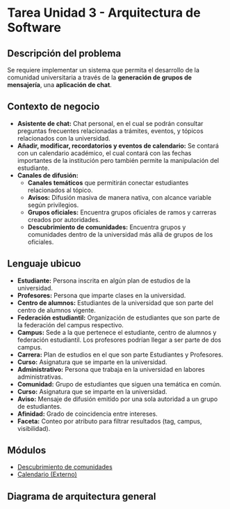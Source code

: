 # Tarea Unidad 3 - Arquitectura de Software
## Descripción del problema
Se requiere implementar un sistema que permita el desarrollo de la comunidad universitaria a través de la **generación de grupos de mensajería**, una **aplicación de chat**.

## Contexto de negocio
- **Asistente de chat:** Chat personal, en el cual se podrán consultar preguntas frecuentes relacionadas a trámites, eventos, y tópicos relacionados con la universidad.
- **Añadir, modificar, recordatorios y eventos de calendario:** Se contará con un calendario académico, el cual contará con las fechas importantes de la institución pero también permite la manipulación del estudiante.
- **Canales de difusión:**
  - **Canales temáticos** que permitirán conectar estudiantes relacionados al tópico.
  - **Avisos:** Difusión masiva de manera nativa, con alcance variable según privilegios.
  - **Grupos oficiales:** Encuentra grupos oficiales de ramos y carreras creados por autoridades.
  - **Descubrimiento de comunidades:** Encuentra grupos y comunidades dentro de la universidad más allá de grupos de los oficiales.

## Lenguaje ubicuo
- **Estudiante:** Persona inscrita en algún plan de estudios de la universidad.
- **Profesores:** Persona que imparte clases en la universidad.
- **Centro de alumnos:** Estudiantes de la universidad que son parte del centro de alumnos vigente.
- **Federación estudiantil:** Organización de estudiantes que son parte de la federación del campus respectivo.
- **Campus:** Sede a la que pertenece el estudiante, centro de alumnos y federación estudiantil. Los profesores podrían llegar a ser parte de dos campus.
- **Carrera:** Plan de estudios en el que son parte Estudiantes y Profesores.
- **Curso:** Asignatura que se imparte en la universidad.
- **Administrativo:** Persona que trabaja en la universidad en labores administrativas.
- **Comunidad:** Grupo de estudiantes que siguen una temática en común.
- **Curso:** Asignatura que se imparte en la universidad.
- **Aviso:** Mensaje de difusión emitido por una sola autoridad a un grupo de estudiantes.
- **Afinidad:** Grado de coincidencia entre intereses.
- **Faceta:** Conteo por atributo para filtrar resultados (tag, campus, visibilidad).

## Módulos

- [Descubrimiento de comunidades](.docs/Discovery.md)
- [Calendario (Externo)](.docs/Calendar.md)

## Diagrama de arquitectura general